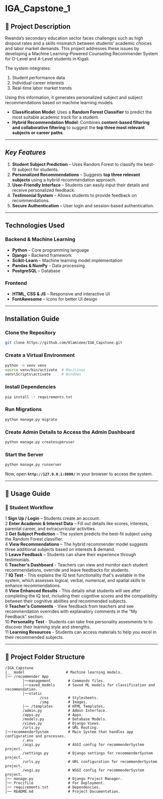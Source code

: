 ﻿# IGA_Capstone_1 

## **📌 Project Description**  
Rwanda’s secondary education sector faces challenges such as high dropout rates and a skills mismatch between students’ academic choices and labor market demands. This project addresses these issues by developing a Machine Learning–Powered Counseling Recommender System for O-Level and A-Level students in Kigali.  

The system integrates:  
1. Student performance data
2. Individual career interests  
2. Real-time labor market trends  

Using this information, it generates personalized subject and subject recommendations based on machine learning models.  

- **Classification Model**: Uses a **Random Forest Classifier** to predict the most suitable academic track for a student.  
- **Hybrid Recommendation Model**: Combines **content-based filtering and collaborative filtering** to suggest the **top three most relevant subjects or career paths**.  

---

## *Key Features*  
1. **Student Subject Prediction** – Uses Random Forest to classify the best-fit subject for students.  
2. **Personalized Recommendations** – Suggests **top three relevant subjects** using a hybrid recommendation approach.  
3. **User-Friendly Interface** – Students can easily input their details and receive personalized feedback.  
4. **Testimonial System** – Allows students to provide feedback on recommendations.  
5. **Secure Authentication** – User login and session-based authentication.  

---

## Technologies Used  
### **Backend & Machine Learning**  
- **Python** – Core programming language  
- **Django** – Backend framework  
- **Scikit-Learn** – Machine learning model implementation  
- **Pandas & NumPy** – Data processing  
- **PostgreSQL** – Database  

### **Frontend**  
- **HTML, CSS & JS** – Responsive and interactive UI  
- **FontAwesome** – Icons for better UI design  

---

## **Installation Guide**  
### Clone the Repository  
```bash
git clone https://github.com/Olamieee/IGA_Capstone.git
```

### Create a Virtual Environment  
```bash
python -m venv venv
source venv/bin/activate  # Mac/Linux
venv\Scripts\activate     # Windows
```

### Install Dependencies
```bash
pip install -r requirements.txt
```

### Run Migrations  
```bash
python manage.py migrate
```

### Create Admin Details to Access the Admin Dashboard 
```bash
python manage.py createsuperuser
```

### Start the Server 
```bash
python manage.py runserver
```
Now, open **`http://127.0.0.1:8000/`** in your browser to access the system.  

---

## **📌 Usage Guide**  
### **🔹 Student Workflow**  
1️ **Sign Up / Login** – Students create an account.  
2️ **Enter Academic & Interest Data** – Fill out details like scores, interests, parental career, and extracurricular activities.  
3️ **Get Subject Prediction** – The system predicts the best-fit subject using the Random Forest classifier.  
4️ **View Recommendations** – The hybrid recommender model suggests three additional subjects based on interests & demand.  
5️ **Leave Feedback** – Students can share their experience through testimonials. <br>
6 **Teacher's Dashboard** - Teachers can view and monitor each student recommendations, override and leave feedbacks for students.<br>
7 **IQ Test** - This explains the IQ test functionality that's available in the system, which assesses logical, verbal, numerical, and spatial skills to enhance recommendations.<br>
8 **View Enhanced Results** - This details what students will see after completing the IQ test, including their cognitive scores and the compatibility between their cognitive abilities and recommended subjects.<br>
9 **Teacher's Comments** - View feedback from teachers and see recommendation overrides with explanatory comments in the "My Feedback" section.<br>
10 **Personality Test** - Students can  take free personality assesments to  to discover their learning style and strengths.<br>
11 **Learning Resources** - Students can access materials to help you excel in their recommended subjects.<br>



---

## **📂 Project Folder Structure**  
```
/IGA_Capstone
|__ model                   # Machine learning models.
│── /recommender App
        │──management        # Commands files.
        │──saved_models      # Saved ML models for classification and recommendation.
        │──static
                /css         # Stylesheets.
                /img         # Images.
        │── /templates       # HTML Templates.
        /admin.py            # Admin Interface.
        /apps.py             # Apps.
        /models.py           # Database Models.
        /views.py            # Django Views.
        /urls.py             # URL Routing.
│──recommenderSystem         # Main System that handles app configuration and processes.
        /.env
        /asgi.py             # ASGI config for recommenderSystem project.
        /settings.py         # Django settings for recommenderSystem project.
        /urls.py             # URL configuration for recommenderSystem project.
        /wsgi.py             # WSGI config for recommenderSystem project.
│── manage.py                # Django Project Manager.
│── Procifile                # For Deployment.
│── requirements.txt         # Dependencies.
│── README.md                # Project Documentation.
```  
